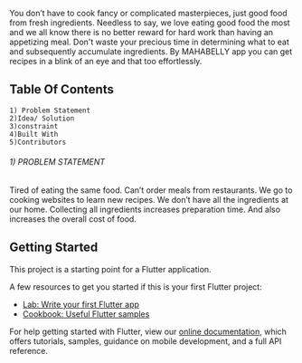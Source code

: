 You don’t have to cook fancy or complicated masterpieces, just good food from fresh ingredients. Needless to say, we love eating good food the most and we all know there is no better reward for hard work than having an appetizing meal. Don't waste your precious time in determining what to eat and subsequently accumulate ingredients. By MAHABELLY app you can get recipes in a blink of an eye and that too effortlessly.

## Table Of Contents
    1) Problem Statement
    2)Idea/ Solution
    3)constraint
    4)Built With
    5)Contributors
###### 1) PROBLEM STATEMENT 
Tired of eating the same food. Can’t order meals from restaurants. We go to cooking websites to learn new recipes. We don’t have all the ingredients at our home. Collecting all ingredients increases preparation time. And also increases the overall cost of food.


## Getting Started

This project is a starting point for a Flutter application.

A few resources to get you started if this is your first Flutter project:

- [Lab: Write your first Flutter app](https://flutter.dev/docs/get-started/codelab)
- [Cookbook: Useful Flutter samples](https://flutter.dev/docs/cookbook)

For help getting started with Flutter, view our
[online documentation](https://flutter.dev/docs), which offers tutorials,
samples, guidance on mobile development, and a full API reference.
